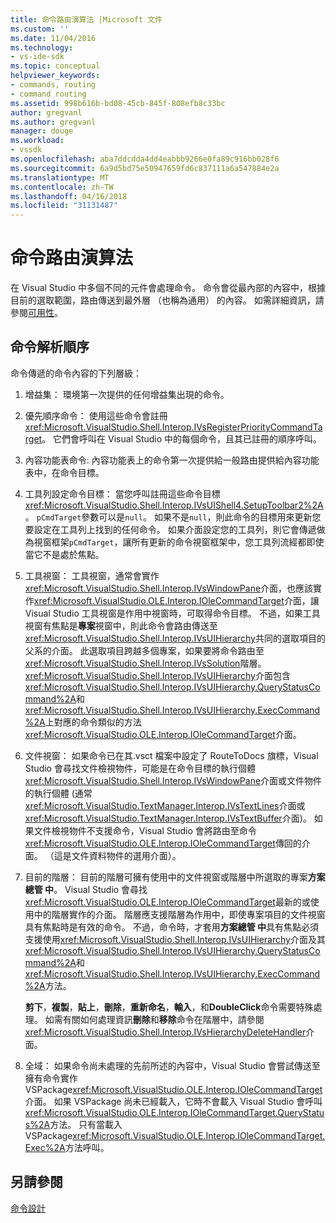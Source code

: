 ```yaml
---
title: 命令路由演算法 |Microsoft 文件
ms.custom: ''
ms.date: 11/04/2016
ms.technology:
- vs-ide-sdk
ms.topic: conceptual
helpviewer_keywords:
- commands, routing
- command routing
ms.assetid: 998b616b-bd08-45cb-845f-808efb8c33bc
author: gregvanl
ms.author: gregvanl
manager: douge
ms.workload:
- vssdk
ms.openlocfilehash: aba7ddcdda4dd4eabbb9266e0fa89c916bb028f6
ms.sourcegitcommit: 6a9d5bd75e50947659fd6c837111a6a547884e2a
ms.translationtype: MT
ms.contentlocale: zh-TW
ms.lasthandoff: 04/16/2018
ms.locfileid: "31131487"
---
```

# <a name="command-routing-algorithm"></a>命令路由演算法
在 Visual Studio 中多個不同的元件會處理命令。 命令會從最內部的內容中，根據目前的選取範圍，路由傳送到最外層 （也稱為通用） 的內容。 如需詳細資訊，請參閱[可用性](../../extensibility/internals/command-availability.md)。  
  
## <a name="order-of-command-resolution"></a>命令解析順序  
 命令傳遞的命令內容的下列層級：  
  
1.  增益集： 環境第一次提供的任何增益集出現的命令。  
  
2.  優先順序命令： 使用這些命令會註冊<xref:Microsoft.VisualStudio.Shell.Interop.IVsRegisterPriorityCommandTarget>。 它們會呼叫在 Visual Studio 中的每個命令，且其已註冊的順序呼叫。  
  
3.  內容功能表命令: 內容功能表上的命令第一次提供給一般路由提供給內容功能表中，在命令目標。  
  
4.  工具列設定命令目標： 當您呼叫註冊這些命令目標<xref:Microsoft.VisualStudio.Shell.Interop.IVsUIShell4.SetupToolbar2%2A>。 `pCmdTarget`參數可以是`null`。 如果不是`null`，則此命令的目標用來更新您要設定在工具列上找到的任何命令。 如果介面設定您的工具列，則它會傳遞做為視窗框架`pCmdTarget`，讓所有更新的命令視窗框架中，您工具列流經都即使當它不是處於焦點。  
  
5.  工具視窗： 工具視窗，通常會實作<xref:Microsoft.VisualStudio.Shell.Interop.IVsWindowPane>介面，也應該實作<xref:Microsoft.VisualStudio.OLE.Interop.IOleCommandTarget>介面，讓 Visual Studio 工具視窗是作用中視窗時，可取得命令目標。 不過，如果工具視窗有焦點是**專案**視窗中，則此命令會路由傳送至<xref:Microsoft.VisualStudio.Shell.Interop.IVsUIHierarchy>共同的選取項目的父系的介面。 此選取項目跨越多個專案，如果要將命令路由至<xref:Microsoft.VisualStudio.Shell.Interop.IVsSolution>階層。 <xref:Microsoft.VisualStudio.Shell.Interop.IVsUIHierarchy>介面包含<xref:Microsoft.VisualStudio.Shell.Interop.IVsUIHierarchy.QueryStatusCommand%2A>和<xref:Microsoft.VisualStudio.Shell.Interop.IVsUIHierarchy.ExecCommand%2A>上對應的命令類似的方法<xref:Microsoft.VisualStudio.OLE.Interop.IOleCommandTarget>介面。  
  
6.  文件視窗： 如果命令已在其.vsct 檔案中設定了 RouteToDocs 旗標，Visual Studio 會尋找文件檢視物件，可能是在命令目標的執行個體<xref:Microsoft.VisualStudio.Shell.Interop.IVsWindowPane>介面或文件物件的執行個體 (通常<xref:Microsoft.VisualStudio.TextManager.Interop.IVsTextLines>介面或<xref:Microsoft.VisualStudio.TextManager.Interop.IVsTextBuffer>介面)。 如果文件檢視物件不支援命令，Visual Studio 會將路由至命令<xref:Microsoft.VisualStudio.OLE.Interop.IOleCommandTarget>傳回的介面。 （這是文件資料物件的選用介面）。  
  
7.  目前的階層： 目前的階層可擁有使用中的文件視窗或階層中所選取的專案**方案總管 中**。 Visual Studio 會尋找<xref:Microsoft.VisualStudio.OLE.Interop.IOleCommandTarget>最新的或使用中的階層實作的介面。 階層應支援階層為作用中，即使專案項目的文件視窗具有焦點時是有效的命令。 不過，命令時，才套用**方案總管 中**具有焦點必須支援使用<xref:Microsoft.VisualStudio.Shell.Interop.IVsUIHierarchy>介面及其<xref:Microsoft.VisualStudio.Shell.Interop.IVsUIHierarchy.QueryStatusCommand%2A>和<xref:Microsoft.VisualStudio.Shell.Interop.IVsUIHierarchy.ExecCommand%2A>方法。  
  
     **剪下**，**複製**，**貼上**，**刪除**，**重新命名**，**輸入**，和**DoubleClick**命令需要特殊處理。 如需有關如何處理資訊**刪除**和**移除**命令在階層中，請參閱<xref:Microsoft.VisualStudio.Shell.Interop.IVsHierarchyDeleteHandler>介面。  
  
8.  全域： 如果命令尚未處理的先前所述的內容中，Visual Studio 會嘗試傳送至擁有命令實作 VSPackage<xref:Microsoft.VisualStudio.OLE.Interop.IOleCommandTarget>介面。 如果 VSPackage 尚未已經載入，它時不會載入 Visual Studio 會呼叫<xref:Microsoft.VisualStudio.OLE.Interop.IOleCommandTarget.QueryStatus%2A>方法。 只有當載入 VSPackage<xref:Microsoft.VisualStudio.OLE.Interop.IOleCommandTarget.Exec%2A>方法呼叫。  
  
## <a name="see-also"></a>另請參閱  
 [命令設計](../../extensibility/internals/command-design.md)